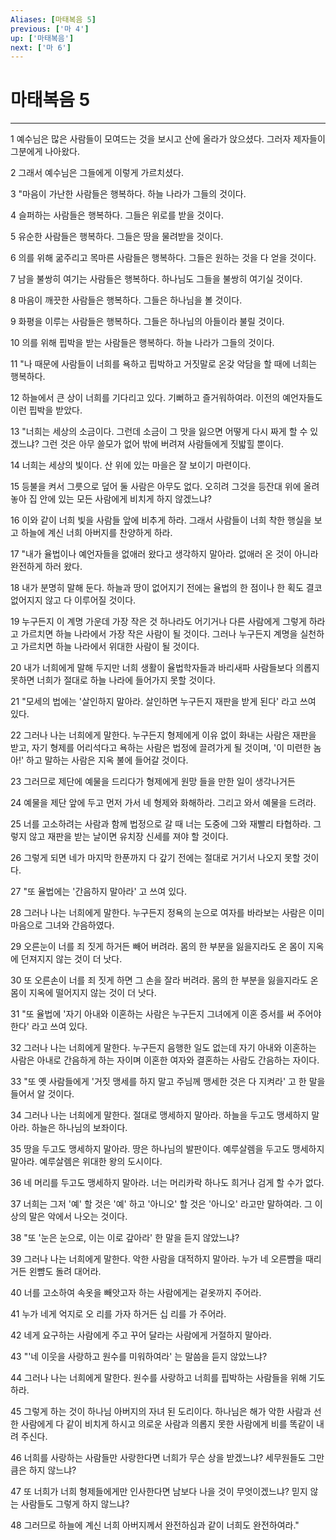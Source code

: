 ```yaml
---
Aliases: [마태복음 5]
previous: ['마 4']
up: ['마태복음']
next: ['마 6']
---
```

# 마태복음 5

***


1 예수님은 많은 사람들이 모여드는 것을 보시고 산에 올라가 앉으셨다. 그러자 제자들이 그분에게 나아왔다. 

2 그래서 예수님은 그들에게 이렇게 가르치셨다. 

3 "마음이 가난한 사람들은 행복하다. 하늘 나라가 그들의 것이다. 

4 슬퍼하는 사람들은 행복하다. 그들은 위로를 받을 것이다. 

5 유순한 사람들은 행복하다. 그들은 땅을 물려받을 것이다. 

6 의를 위해 굶주리고 목마른 사람들은 행복하다. 그들은 원하는 것을 다 얻을 것이다. 

7 남을 불쌍히 여기는 사람들은 행복하다. 하나님도 그들을 불쌍히 여기실 것이다. 

8 마음이 깨끗한 사람들은 행복하다. 그들은 하나님을 볼 것이다. 

9 화평을 이루는 사람들은 행복하다. 그들은 하나님의 아들이라 불릴 것이다. 

10 의를 위해 핍박을 받는 사람들은 행복하다. 하늘 나라가 그들의 것이다. 

11 "나 때문에 사람들이 너희를 욕하고 핍박하고 거짓말로 온갖 악담을 할 때에 너희는 행복하다. 

12 하늘에서 큰 상이 너희를 기다리고 있다. 기뻐하고 즐거워하여라. 이전의 예언자들도 이런 핍박을 받았다. 

13 "너희는 세상의 소금이다. 그런데 소금이 그 맛을 잃으면 어떻게 다시 짜게 할 수 있겠느냐? 그런 것은 아무 쓸모가 없어 밖에 버려져 사람들에게 짓밟힐 뿐이다. 

14 너희는 세상의 빛이다. 산 위에 있는 마을은 잘 보이기 마련이다. 

15 등불을 켜서 그릇으로 덮어 둘 사람은 아무도 없다. 오히려 그것을 등잔대 위에 올려놓아 집 안에 있는 모든 사람에게 비치게 하지 않겠느냐? 

16 이와 같이 너희 빛을 사람들 앞에 비추게 하라. 그래서 사람들이 너희 착한 행실을 보고 하늘에 계신 너희 아버지를 찬양하게 하라. 

17 "내가 율법이나 예언자들을 없애러 왔다고 생각하지 말아라. 없애러 온 것이 아니라 완전하게 하러 왔다. 

18 내가 분명히 말해 둔다. 하늘과 땅이 없어지기 전에는 율법의 한 점이나 한 획도 결코 없어지지 않고 다 이루어질 것이다. 

19 누구든지 이 계명 가운데 가장 작은 것 하나라도 어기거나 다른 사람에게 그렇게 하라고 가르치면 하늘 나라에서 가장 작은 사람이 될 것이다. 그러나 누구든지 계명을 실천하고 가르치면 하늘 나라에서 위대한 사람이 될 것이다. 

20 내가 너희에게 말해 두지만 너희 생활이 율법학자들과 바리새파 사람들보다 의롭지 못하면 너희가 절대로 하늘 나라에 들어가지 못할 것이다. 

21 "모세의 법에는 '살인하지 말아라. 살인하면 누구든지 재판을 받게 된다' 라고 쓰여 있다. 

22 그러나 나는 너희에게 말한다. 누구든지 형제에게 이유 없이 화내는 사람은 재판을 받고, 자기 형제를 어리석다고 욕하는 사람은 법정에 끌려가게 될 것이며, '이 미련한 놈아!' 하고 말하는 사람은 지옥 불에 들어갈 것이다. 

23 그러므로 제단에 예물을 드리다가 형제에게 원망 들을 만한 일이 생각나거든 

24 예물을 제단 앞에 두고 먼저 가서 네 형제와 화해하라. 그리고 와서 예물을 드려라. 

25 너를 고소하려는 사람과 함께 법정으로 갈 때 너는 도중에 그와 재빨리 타협하라. 그렇지 않고 재판을 받는 날이면 유치장 신세를 져야 할 것이다. 

26 그렇게 되면 네가 마지막 한푼까지 다 갚기 전에는 절대로 거기서 나오지 못할 것이다. 

27 "또 율법에는 '간음하지 말아라' 고 쓰여 있다. 

28 그러나 나는 너희에게 말한다. 누구든지 정욕의 눈으로 여자를 바라보는 사람은 이미 마음으로 그녀와 간음하였다. 

29 오른눈이 너를 죄 짓게 하거든 빼어 버려라. 몸의 한 부분을 잃을지라도 온 몸이 지옥에 던져지지 않는 것이 더 낫다. 

30 또 오른손이 너를 죄 짓게 하면 그 손을 잘라 버려라. 몸의 한 부분을 잃을지라도 온 몸이 지옥에 떨어지지 않는 것이 더 낫다. 

31 "또 율법에 '자기 아내와 이혼하는 사람은 누구든지 그녀에게 이혼 증서를 써 주어야 한다' 라고 쓰여 있다. 

32 그러나 나는 너희에게 말한다. 누구든지 음행한 일도 없는데 자기 아내와 이혼하는 사람은 아내로 간음하게 하는 자이며 이혼한 여자와 결혼하는 사람도 간음하는 자이다. 

33 "또 옛 사람들에게 '거짓 맹세를 하지 말고 주님께 맹세한 것은 다 지켜라' 고 한 말을 들어서 알 것이다. 

34 그러나 나는 너희에게 말한다. 절대로 맹세하지 말아라. 하늘을 두고도 맹세하지 말아라. 하늘은 하나님의 보좌이다. 

35 땅을 두고도 맹세하지 말아라. 땅은 하나님의 발판이다. 예루살렘을 두고도 맹세하지 말아라. 예루살렘은 위대한 왕의 도시이다. 

36 네 머리를 두고도 맹세하지 말아라. 너는 머리카락 하나도 희거나 검게 할 수가 없다. 

37 너희는 그저 '예' 할 것은 '예' 하고 '아니오' 할 것은 '아니오' 라고만 말하여라. 그 이상의 말은 악에서 나오는 것이다. 

38 "또 '눈은 눈으로, 이는 이로 갚아라' 한 말을 듣지 않았느냐? 

39 그러나 나는 너희에게 말한다. 악한 사람을 대적하지 말아라. 누가 네 오른뺨을 때리거든 왼뺨도 돌려 대어라. 

40 너를 고소하여 속옷을 빼앗고자 하는 사람에게는 겉옷까지 주어라. 

41 누가 네게 억지로 오 리를 가자 하거든 십 리를 가 주어라. 

42 네게 요구하는 사람에게 주고 꾸어 달라는 사람에게 거절하지 말아라. 

43 "'네 이웃을 사랑하고 원수를 미워하여라' 는 말씀을 듣지 않았느냐? 

44 그러나 나는 너희에게 말한다. 원수를 사랑하고 너희를 핍박하는 사람들을 위해 기도하라. 

45 그렇게 하는 것이 하나님 아버지의 자녀 된 도리이다. 하나님은 해가 악한 사람과 선한 사람에게 다 같이 비치게 하시고 의로운 사람과 의롭지 못한 사람에게 비를 똑같이 내려 주신다. 

46 너희를 사랑하는 사람들만 사랑한다면 너희가 무슨 상을 받겠느냐? 세무원들도 그만큼은 하지 않느냐? 

47 또 너희가 너희 형제들에게만 인사한다면 남보다 나을 것이 무엇이겠느냐? 믿지 않는 사람들도 그렇게 하지 않느냐? 

48 그러므로 하늘에 계신 너희 아버지께서 완전하심과 같이 너희도 완전하여라."
